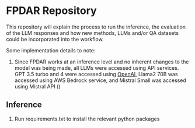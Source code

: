 # FPDAR Repository

This repository will explain the process to run the inference, the evaluation of the LLM responses and how new methods, LLMs and/or QA datasets could be incorporated into the workflow.

Some implementation details to note:

1. Since FPDAR works at an inference level and no inherent changes to the model was being made, all LLMs were accessed using API services. GPT 3.5 turbo and 4 were accessed using
   [OpenAI](https://platform.openai.com/docs/models), Llama2 70B was accessed using AWS Bedrock service, and Mistral Small was accessed using Mistral API ([](url)) 

## Inference

1. Run requirements.txt to install the relevant python packages
